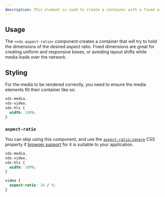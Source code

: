 ```yaml
---
description: This element is used to create a container with a fixed aspect ratio around a media provider.
---
```


## Usage

The `<vds-aspect-ratio>` component creates a container that will try to hold the dimensions of the
desired aspect ratio. Fixed dimensions are great for creating uniform and responsive boxes,
or avoiding layout shifts while media loads over the network.

<slot name="usage" />

## Styling

For the media to be rendered correctly, you need to ensure the media elements fill their
container like so:

```css copy
vds-media,
vds-video,
vds-hls {
  width: 100%;
}
```

### `aspect-ratio`

You can skip using this component, and use the [`aspect-ratio:ignore`](https://developer.mozilla.org/en-US/docs/Web/CSS/aspect-ratio)
CSS property if [browser support](https://caniuse.com/mdn-css_properties_aspect-ratio) for it is
suitable to your application.

```css copy
vds-media,
vds-video,
vds-hls {
  width: 100%;
}

video {
  aspect-ratio: 16 / 9;
}
```
